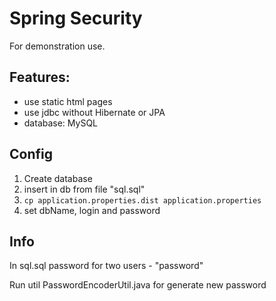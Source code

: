 # Spring Security

For demonstration use.

## Features:
* use static html pages
* use jdbc without Hibernate or JPA
* database: MySQL

## Config

1. Create database
2. insert in db from file "sql.sql"
3. `cp application.properties.dist application.properties`
4. set dbName, login and password

## Info

In sql.sql password for two users - "password"  

Run util PasswordEncoderUtil.java for generate new password
